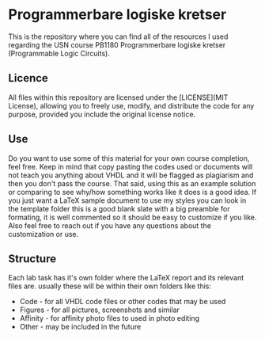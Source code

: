# Programmerbare logiske kretser
This is the repository where you can find all of the resources I used regarding the USN course PB1180 Programmerbare logiske kretser (Programmable Logic Circuits).

## Licence
All files within this repository are licensed under the [LICENSE](MIT License), allowing you to freely use, modify, and distribute the code for any purpose, provided you include the original license notice.

## Use
Do you want to use some of this material for your own course completion, feel free. Keep in mind that copy pasting the codes used or documents will not teach you anything about VHDL and it will be flagged as plagiarism and then you don't pass the course. That said, using this as an example solution or comparing to see why/how something works like it does is a good idea. If you just want a LaTeX sample document to use my styles you can look in the template folder this is a good blank slate with a big preamble for formating, it is well commented so it should be easy to customize if you like. Also feel free to reach out if you have any questions about the customization or use.

## Structure
Each lab task has it's own folder where the LaTeX report and its relevant files are. usually these will be within their own folders like this:
- Code - for all VHDL code files or other codes that may be used
- Figures - for all pictures, screenshots and similar
- Affinity - for affinity photo files to used in photo editing
- Other - may be included in the future
